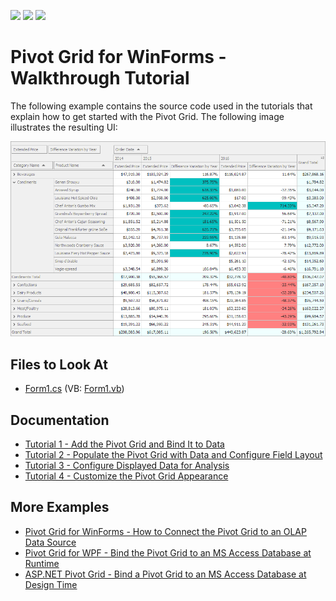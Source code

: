 <!-- default badges list -->
![](https://img.shields.io/endpoint?url=https://codecentral.devexpress.com/api/v1/VersionRange/531929225/22.1.4%2B)
[![](https://img.shields.io/badge/Open_in_DevExpress_Support_Center-FF7200?style=flat-square&logo=DevExpress&logoColor=white)](https://supportcenter.devexpress.com/ticket/details/T1113459)
[![](https://img.shields.io/badge/📖_How_to_use_DevExpress_Examples-e9f6fc?style=flat-square)](https://docs.devexpress.com/GeneralInformation/403183)
<!-- default badges end -->
# Pivot Grid for WinForms - Walkthrough Tutorial

The following example contains the source code used in the tutorials that explain how to get started with the Pivot Grid. The following image illustrates the resulting UI: 

![Pivot Grid](./images/pivot-grid.png)

## Files to Look At

- [Form1.cs](./CS/WinPivot_GettingStarted/Form1.cs) (VB: [Form1.vb](VB/WinPivot_GettingStarted/Form1.vb))

## Documentation

- [Tutorial 1 - Add the Pivot Grid and Bind It to Data](http://docs.devexpress.com/WindowsForms/12005/controls-and-libraries/pivot-grid/getting-started/pivot-grid-walkthroughs/tutorial-1-bind-a-pivot-grid-to-an-mdb-database)
- [Tutorial 2 - Populate the Pivot Grid with Data and Configure Field Layout](http://docs.devexpress.com/WindowsForms/404089/controls-and-libraries/pivot-grid/getting-started/pivot-grid-walkthroughs/tutorial-2-populate-pivot-grid-fields-with-data-and-configure-layout)
- [Tutorial 3 - Configure Displayed Data for Analysis](http://docs.devexpress.com/WindowsForms/404091/controls-and-libraries/pivot-grid/getting-started/pivot-grid-walkthroughs/tutorial-3-configure-displayed-data-for-analysis)
- [Tutorial 4 - Customize the Pivot Grid Appearance](http://docs.devexpress.com/WindowsForms/404093/controls-and-libraries/pivot-grid/getting-started/pivot-grid-walkthroughs/tutorial-4-appearance-customization)

## More Examples

- [Pivot Grid for WinForms - How to Connect the Pivot Grid to an OLAP Data Source](https://github.com/DevExpress-Examples/winforms-pivot-grid-connect-to-an-olap-datasource)
- [Pivot Grid for WPF - Bind the Pivot Grid to an MS Access Database at Runtime](https://github.com/DevExpress-Examples/wpf-pivot-grid-connect-to-an-access-database-in-code)
- [ASP.NET Pivot Grid - Bind a Pivot Grid to an MS Access Database at Design Time](https://github.com/DevExpress-Examples/aspnet-pivot-grid-getting-started-bind-a-pivot-grid-to-an-mdb-database-runtime-sample-t540964)
